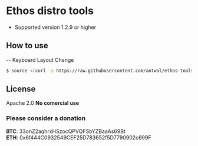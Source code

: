 # Ethos distro tools

- Supported version 1.2.9 or higher


## How to use

-- Keyboard Layout Change
```sh
$ source <(curl -s https://raw.githubusercontent.com/antwal/ethos-tools/master/tools/xkbmap.sh)
```



License
----

Apache 2.0
**No comercial use**

### Please consider a donation

**BTC**: 33onZ2aqhrxHSzocQPVQFSbYZBaaAs69Bt <br />
**ETH**: 0x6f444C0932549CEF25D783652f5D7790902c699F <br />
